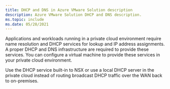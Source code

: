 ```yaml
---
title: DHCP and DNS in Azure VMware Solution description
description: Azure VMware Solution DHCP and DNS description.
ms.topic: include
ms.date: 05/28/2021
---
```


<!-- Used in tutorial-network-checklist.md and configure-dhcp-azure-vmware-solution.md -->

Applications and workloads running in a private cloud environment require name resolution and DHCP services for lookup and IP address assignments. A proper DHCP and DNS infrastructure are required to provide these services. You can configure a virtual machine to provide these services in your private cloud environment.  

Use the DHCP service built-in to NSX or use a local DHCP server in the private cloud instead of routing broadcast DHCP traffic over the WAN back to on-premises.
